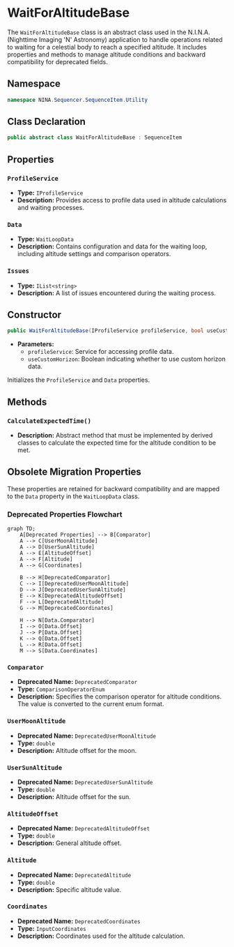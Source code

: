 # WaitForAltitudeBase

The `WaitForAltitudeBase` class is an abstract class used in the N.I.N.A. (Nighttime Imaging 'N' Astronomy) application to handle operations related to waiting for a celestial body to reach a specified altitude. It includes properties and methods to manage altitude conditions and backward compatibility for deprecated fields.

## Namespace

```csharp
namespace NINA.Sequencer.SequenceItem.Utility
```

## Class Declaration

```csharp
public abstract class WaitForAltitudeBase : SequenceItem
```

## Properties

### `ProfileService`

- **Type:** `IProfileService`
- **Description:** Provides access to profile data used in altitude calculations and waiting processes.

### `Data`

- **Type:** `WaitLoopData`
- **Description:** Contains configuration and data for the waiting loop, including altitude settings and comparison operators.

### `Issues`

- **Type:** `IList<string>`
- **Description:** A list of issues encountered during the waiting process.

## Constructor

```csharp
public WaitForAltitudeBase(IProfileService profileService, bool useCustomHorizon)
```

- **Parameters:**
  - `profileService`: Service for accessing profile data.
  - `useCustomHorizon`: Boolean indicating whether to use custom horizon data.

Initializes the `ProfileService` and `Data` properties.

## Methods

### `CalculateExpectedTime()`

- **Description:** Abstract method that must be implemented by derived classes to calculate the expected time for the altitude condition to be met.

## Obsolete Migration Properties

These properties are retained for backward compatibility and are mapped to the `Data` property in the `WaitLoopData` class.

### Deprecated Properties Flowchart

```mermaid
graph TD;
    A[Deprecated Properties] --> B[Comparator]
    A --> C[UserMoonAltitude]
    A --> D[UserSunAltitude]
    A --> E[AltitudeOffset]
    A --> F[Altitude]
    A --> G[Coordinates]

    B --> H[DeprecatedComparator]
    C --> I[DeprecatedUserMoonAltitude]
    D --> J[DeprecatedUserSunAltitude]
    E --> K[DeprecatedAltitudeOffset]
    F --> L[DeprecatedAltitude]
    G --> M[DeprecatedCoordinates]

    H --> N[Data.Comparator]
    I --> O[Data.Offset]
    J --> P[Data.Offset]
    K --> Q[Data.Offset]
    L --> R[Data.Offset]
    M --> S[Data.Coordinates]
```

### `Comparator`

- **Deprecated Name:** `DeprecatedComparator`
- **Type:** `ComparisonOperatorEnum`
- **Description:** Specifies the comparison operator for altitude conditions. The value is converted to the current enum format.

### `UserMoonAltitude`

- **Deprecated Name:** `DeprecatedUserMoonAltitude`
- **Type:** `double`
- **Description:** Altitude offset for the moon.

### `UserSunAltitude`

- **Deprecated Name:** `DeprecatedUserSunAltitude`
- **Type:** `double`
- **Description:** Altitude offset for the sun.

### `AltitudeOffset`

- **Deprecated Name:** `DeprecatedAltitudeOffset`
- **Type:** `double`
- **Description:** General altitude offset.

### `Altitude`

- **Deprecated Name:** `DeprecatedAltitude`
- **Type:** `double`
- **Description:** Specific altitude value.

### `Coordinates`

- **Deprecated Name:** `DeprecatedCoordinates`
- **Type:** `InputCoordinates`
- **Description:** Coordinates used for the altitude calculation.
